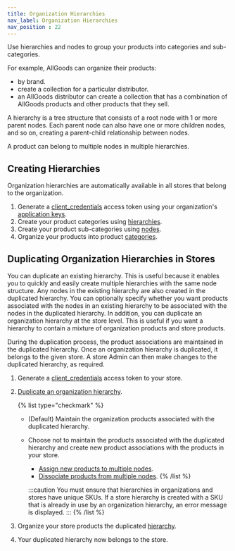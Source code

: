 ```yaml
---
title: Organization Hierarchies
nav_label: Organization Hierarchies 
nav_position : 22
---
```


Use hierarchies and nodes to group your products into categories and sub-categories. 

For example, AllGoods can organize their products:

- by brand.
- create a collection for a particular distributor.
- an AllGoods distributor can create a collection that has a combination of AllGoods products and other products that they sell.

A hierarchy is a tree structure that consists of a root node with 1 or more parent nodes. Each parent node can also have one or more children nodes, and so on, creating a parent-child relationship between nodes.

A product can belong to multiple nodes in multiple hierarchies.

## Creating Hierarchies

Organization hierarchies are automatically available in all stores that belong to the organization.

1. Generate a [client_credentials](/docs/authentication/Tokens/client-credential-token) access token using your organization's [application keys](/docs/authentication/application-keys/application-keys-overview).
1. Create your product categories using [hierarchies](/docs/pxm/hierarchies/hierarchies-api/create-a-hierarchy).
1. Create your product sub-categories using [nodes](/docs/pxm/hierarchies/nodes-api/create-a-hierarchy-node).
1. Organize your products into product [categories](/docs/pxm/hierarchies/node-relationships-api/create-node-product-relationships).

## Duplicating Organization Hierarchies in Stores

You can duplicate an existing hierarchy. This is useful because it enables you to quickly and easily create multiple hierarchies with the same node structure. Any nodes in the existing hierarchy are also created in the duplicated hierarchy. You can optionally specify whether you want products associated with the nodes in an existing hierarchy to be associated with the nodes in the duplicated hierarchy. In addition, you can duplicate an organization hierarchy at the store level. This is useful if you want a hierarchy to contain a mixture of organization products and store products.

During the duplication process, the product associations are maintained in the duplicated hierarchy. Once an organization hierarchy is duplicated, it belongs to the given store. A store Admin can then make changes to the duplicated hierarchy, as required. 

1. Generate a [client_credentials](/docs/authentication/Tokens/client-credential-token) access token to your store. 
2. [Duplicate an organization hierarchy](/docs/pxm/hierarchies/hierarchies-api/duplicate-a-hierarchy).

   {% list type="checkmark" %}
    * (Default) Maintain the organization products associated with the duplicated hierarchy.
    * Choose not to maintain the products associated with the duplicated hierarchy and create new product associations with the products in your store.
        * [Assign new products to multiple nodes](/docs/pxm/products/ep-pxm-products-api/assign-nodes).
        * [Dissociate products from multiple nodes](/docs/pxm/products/ep-pxm-products-api/dissociate-multiple-products).
          {% /list %}
      
        :::caution
        You must ensure that hierarchies in organizations and stores have unique SKUs. If a store hierarchy is created with a SKU that is already in use by an organization hierarchy, an error message is displayed. 
        :::
    {% /list %} 

3. Organize your store products the duplicated [hierarchy](/docs/pxm/hierarchies/node-relationships-api/create-node-product-relationships).
4. Your duplicated hierarchy now belongs to the store.
